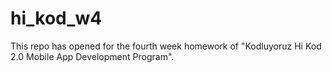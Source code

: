 # hi_kod_w4
This repo has opened for the fourth week homework of "Kodluyoruz Hi Kod 2.0 Mobile App Development Program". 
